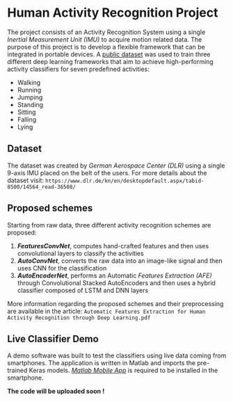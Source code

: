 # Human Activity Recognition Project
The project consists of an Activity Recognition System using a single _Inertial Measurement Unit (IMU)_ to acquire motion related data. The purpose of this project is to develop a flexible framework that can be integrated in portable devices. A [public dataset](https://www.dlr.de/kn/en/desktopdefault.aspx/tabid-8500/14564_read-36508/) was used to train three different deep learning frameworks that aim to achieve high-performing activity classifiers for seven predefined activities:
* Walking
* Running
* Jumping
* Standing
* Sitting
* Falling
* Lying



## Dataset
The dataset was created by _German Aerospace Center (DLR)_ using a single 9-axis IMU placed on the belt of the users. For more details about the dataset visit:
`https://www.dlr.de/kn/en/desktopdefault.aspx/tabid-8500/14564_read-36508/`

## Proposed schemes
Starting from raw data, three different activity recognition schemes are proposed:
1. ___FeaturesConvNet___, computes hand-crafted features and then uses convolutional layers to classify the activities
1. ___AutoConvNet___, converts the raw data into an image-like signal and then uses CNN for the classification
1. ___AutoEncoderNet___, performs an Automatic _Features Extraction (AFE)_ through Convolutional Stacked AutoEncoders and then uses a hybrid classifier composed of LSTM and DNN layers

More information regarding the proposed schemes and their preprocessing are available in the article:
`Automatic Features Extraction for Human Activity Recognition through Deep Learning.pdf`


## Live Classifier Demo
A demo software was built to test the classifiers using live data coming from smartphones. The application is written in Matlab and imports the pre-trained Keras models. [_Matlab Mobile App_](https://www.mathworks.com/products/matlab-mobile.html) is required to be installed in the smartphone.

__The code will be uploaded soon !__
